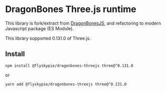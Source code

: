 # DragonBones Three.js runtime

This library is fork/extract from [DragonBonesJS](https://github.com/DragonBones/DragonBonesJS), and refactoring to modern Javascript package (ES Module).

This library supported 0.131.0 of Three.js.

## Install

```
npm install @flyskypie/dragonbones-threejs three@^0.131.0
```

or 

```
yarn add @flyskypie/dragonbones-threejs three@^0.131.0
```